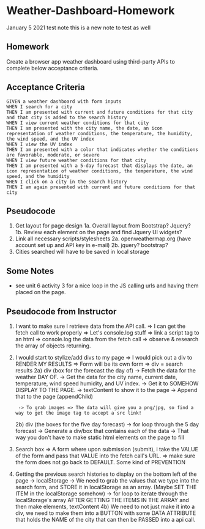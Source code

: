 # Weather-Dashboard-Homework
January 5 2021 test note
this is a new note to test as well

## Homework
Create a browser app weather dashboard using third-party APIs to complete below acceptance criteria.

## Acceptance Criteria

```
GIVEN a weather dashboard with form inputs
WHEN I search for a city
THEN I am presented with current and future conditions for that city and that city is added to the search history
WHEN I view current weather conditions for that city
THEN I am presented with the city name, the date, an icon representation of weather conditions, the temperature, the humidity, the wind speed, and the UV index
WHEN I view the UV index
THEN I am presented with a color that indicates whether the conditions are favorable, moderate, or severe
WHEN I view future weather conditions for that city
THEN I am presented with a 5-day forecast that displays the date, an icon representation of weather conditions, the temperature, the wind speed, and the humidity
WHEN I click on a city in the search history
THEN I am again presented with current and future conditions for that city
```

## Pseudocode

1. Get layout for page design
 1a. Overall layout from Bootstrap? Jquery?
 1b. Review each element on the page and find Jquery UI widgets?
2. Link all necessary scripts/stylesheets
  2a. openweathermap.org (have account set up and API key in e-mail)
  2b. jquery? bootstrap?
3. Cities searched will have to be saved in local storage


## Some Notes
- see unit 6 activity 3 for a nice loop in the JS calling urls and having them placed on the page. 

## Pseudocode from Instructor

1) I want to make sure I retrieve data from the API call.
    => I can get the fetch call to work properly
        => Let's console.log stuff
        => link a script tag to an html
        => console.log the data from the fetch call
        => observe & research the array of objects returning.

2) I would start to stylize/add divs to my page
    => I would pick out a div to RENDER MY RESULTS
    => Form will be its own form
    => div = search results
    2a) div (box for the forecast the day of)
        -> Fetch the data for the weather DAY OF.
        -> Get the data for the city name, current date, temperature, wind speed humidity, and UV index. 
        -> Get it to SOMEHOW DISPLAY TO THE PAGE. 
        -> textContent to show it to the page
        -> Append that to the page (appendChild)

        -> To grab images => The data will give you a png/jpg, so find a way to get the image tag to accept a src link!

    2b) div (the boxes for the five day forecast)
        -> for loop through the 5 day forecast
        -> Generate a div/box that contains each of the data
        -> That way you don't have to make static html elements on the page to fill

3) Search box
    => A form where upon submission (submit), i take the VALUE of the form and pass that VALUE into the fetch call's URL.
    => make sure the form does not go back to DEFAULT. Some kind of PREVENTION

4) Getting the previous search histories to display on the bottom left of the page
    -> localStorage
    -> We need to grab the values that we type into the search form, and STORE it in localStorage as an array. (Maybe SET THE ITEM in the localStorage somehow)
    -> for loop to iterate through the localStorage's array AFTER GETTING THE ITEMS IN THE ARRAY and then make elements, textContent
    4b) We need to not just make it into a div, we need to make them into a BUTTON with some DATA ATTRIBUTE that holds the NAME of the city that can then be PASSED into a api call. 
